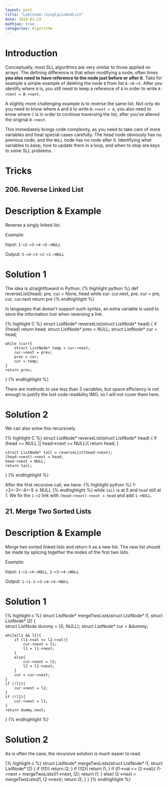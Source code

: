 ```yaml
---
layout: post
title: "LeetCode::SinglyLinkedList"
date: 2019-03-23
mathjax: true
categories: Algorithm
---
```

# Introduction
Conceptually, most SLL algorithms are very similar to those applied on arrays. The defining difference is that when modifying a node, often times **you also need to have reference to the node just before or after it**. Take for example a simple example of deleting the node ``B`` from list ``A->B->C``. After you identify where ``B`` is, you still need to keep a reference of ``A`` in order to write ``A->next = B->next``. 

A slightly more challenging example is to reverse the same list. Not only do you need to know where ``A`` and ``B`` to write ``B->next = A``, you also need to know where ``C`` is in order to continue traversing the list, after you've altered the original ``B->next``.

This immediately brings code complexity, as you need to take care of more variables and treat special cases carefully. The head node obviously has no previous node, and the ``NULL`` node has no node after it. Identifying what variables to keep, how to update them in a loop, and when to stop are keys to solve SLL problems.

# Tricks 

## 206. Reverse Linked List
# Description & Example
Reverse a singly linked list.

Example:

Input:  ``1->2->3->4->5->NULL``

Output: ``5->4->3->2->1->NULL``

# Solution 1
The idea is straightfoward in Python:
{% highlight python %}
def reverseList(head):
    pre, cur = None, head
    while cur:
        cur.next, pre, cur = pre, cur, cur.next
    return pre
{% endhighlight %}

In languages that doesn't support such syntax, an extra variable is used to store the information lost when reversing a link.

{% highlight C %}
struct ListNode* reverseList(struct ListNode* head) {
    if (!head)
        return head;
    struct ListNode* prev = NULL;
    struct ListNode* cur = head;

    
    while (cur){
        struct ListNode* temp = cur->next;
        cur->next = prev;
        prev = cur;
        cur = temp;
    }
    return prev;
}
{% endhighlight %}

There are methods to use less than 3 variables, but space efficiency is not enough to justify the lost code readbility IMO, so I will not cover them here. 

# Solution 2
We can also solve this recursively. 

{% highlight C %}
struct ListNode* reverseList(struct ListNode* head) {
    if (head == NULL || head->next == NULL){
        return head;
    }
    
    struct ListNode* tail = reverseList(head->next);
    (head->next)->next = head;
    head->next = NULL;
    return tail;
}
{% endhighlight %}

After the first recursive call, we have:
{% highlight python %}
1->2<-3<-4<-5
   ↓
  NULL 
{% endhighlight %}
while ``tail`` is at 5 and ``head`` still at 1. We fix the ``1->2`` link with ``(head->next)->next = head`` and add ``1->NULL``.

## 21. Merge Two Sorted Lists
# Description & Example
Merge two sorted linked lists and return it as a new list. The new list should be made by splicing together the nodes of the first two lists.

Example:

Input: ``1->2->4->NULL``, ``1->3->4->NULL``

Output: ``1->1-2->3->4->4->NULL``

# Solution 1

{% highlight c %}
struct ListNode* mergeTwoLists(struct ListNode* l1, struct ListNode* l2) {    
    struct ListNode dummy = {0, NULL};
    struct ListNode* cur = &dummy;
        

    while(l1 && l2){
        if (l1->val <= l2->val){
            cur->next = l1;
            l1 = l1->next;
        }
        else{
            cur->next = l2;
            l2 = l2->next;
        }
        cur = cur->next;
    }
    if (!l1){
        cur->next = l2;
    }
    if (!l2){
        cur->next = l1;
    }
    return dummy.next;
}
{% endhighlight %}

# Solution 2
As is often the case, the recursive solution is much easier to read.

{% highlight c %}
struct ListNode* mergeTwoLists(struct ListNode* l1, struct ListNode* l2) {
    if (!l1){
        return l2;
    }
    if (!l2){
        return l1;
    }
    if (l1->val <= l2->val){
        l1->next = mergeTwoLists(l1->next, l2);
        return l1;
    }
    else{
        l2->next = mergeTwoLists(l1, l2->next);
        return l2;
    }
}
{% endhighlight %}
